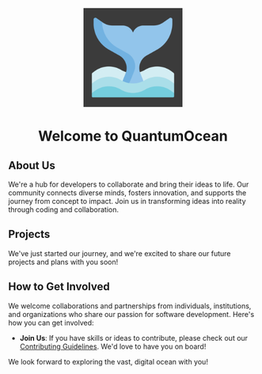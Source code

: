 <div align="center"> 
<img src="https://github.com/QuantumOcean/.github/blob/main/profile/images/logo1.png?raw=true" width="200" alt="QuantumOcean Logo">
<h1>Welcome to QuantumOcean</h1>
</div>


## About Us
We're a hub for developers to collaborate and bring their ideas to life. Our community connects diverse minds, fosters innovation, and supports the journey from concept to impact. Join us in transforming ideas into reality through coding and collaboration.

## Projects 

We've just started our journey, and we're excited to share our future projects and plans with you soon! 


## How to Get Involved

We welcome collaborations and partnerships from individuals, institutions, and organizations who share our passion for software development. Here's how you can get involved:

- **Join Us**: If you have skills or ideas to contribute, please check out our [Contributing Guidelines](https://github.com/QuantumOcean/.github/blob/ff2868c6769f04decff7a476909ca269900d6a4c/profile/CONTRIBUTING.md). We'd love to have you on board!

We look forward to exploring the vast, digital ocean with you!
